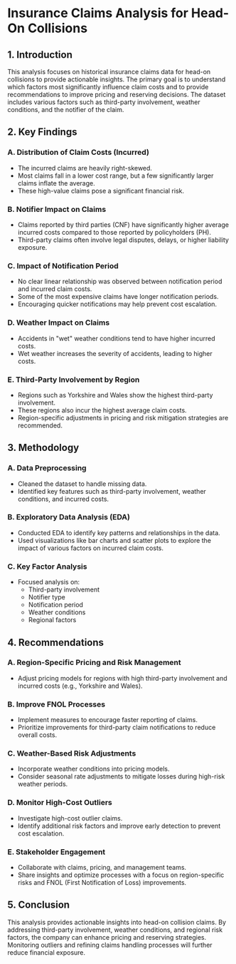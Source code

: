 # Insurance Claims Analysis for Head-On Collisions

## 1. Introduction

This analysis focuses on historical insurance claims data for head-on collisions to provide actionable insights. The primary goal is to understand which factors most significantly influence claim costs and to provide recommendations to improve pricing and reserving decisions. The dataset includes various factors such as third-party involvement, weather conditions, and the notifier of the claim.

## 2. Key Findings

### A. Distribution of Claim Costs (Incurred)

- The incurred claims are heavily right-skewed.
- Most claims fall in a lower cost range, but a few significantly larger claims inflate the average.
- These high-value claims pose a significant financial risk.

### B. Notifier Impact on Claims

- Claims reported by third parties (CNF) have significantly higher average incurred costs compared to those reported by policyholders (PH).
- Third-party claims often involve legal disputes, delays, or higher liability exposure.

### C. Impact of Notification Period

- No clear linear relationship was observed between notification period and incurred claim costs.
- Some of the most expensive claims have longer notification periods.
- Encouraging quicker notifications may help prevent cost escalation.

### D. Weather Impact on Claims

- Accidents in "wet" weather conditions tend to have higher incurred costs.
- Wet weather increases the severity of accidents, leading to higher costs.

### E. Third-Party Involvement by Region

- Regions such as Yorkshire and Wales show the highest third-party involvement.
- These regions also incur the highest average claim costs.
- Region-specific adjustments in pricing and risk mitigation strategies are recommended.

## 3. Methodology

### A. Data Preprocessing

- Cleaned the dataset to handle missing data.
- Identified key features such as third-party involvement, weather conditions, and incurred costs.

### B. Exploratory Data Analysis (EDA)

- Conducted EDA to identify key patterns and relationships in the data.
- Used visualizations like bar charts and scatter plots to explore the impact of various factors on incurred claim costs.

### C. Key Factor Analysis

- Focused analysis on:
  - Third-party involvement
  - Notifier type
  - Notification period
  - Weather conditions
  - Regional factors

## 4. Recommendations

### A. Region-Specific Pricing and Risk Management

- Adjust pricing models for regions with high third-party involvement and incurred costs (e.g., Yorkshire and Wales).

### B. Improve FNOL Processes

- Implement measures to encourage faster reporting of claims.
- Prioritize improvements for third-party claim notifications to reduce overall costs.

### C. Weather-Based Risk Adjustments

- Incorporate weather conditions into pricing models.
- Consider seasonal rate adjustments to mitigate losses during high-risk weather periods.

### D. Monitor High-Cost Outliers

- Investigate high-cost outlier claims.
- Identify additional risk factors and improve early detection to prevent cost escalation.

### E. Stakeholder Engagement

- Collaborate with claims, pricing, and management teams.
- Share insights and optimize processes with a focus on region-specific risks and FNOL (First Notification of Loss) improvements.

## 5. Conclusion

This analysis provides actionable insights into head-on collision claims. By addressing third-party involvement, weather conditions, and regional risk factors, the company can enhance pricing and reserving strategies. Monitoring outliers and refining claims handling processes will further reduce financial exposure.
